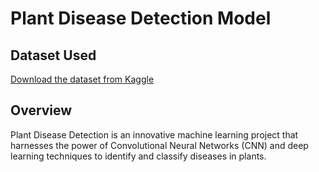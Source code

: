 # Plant Disease Detection Model

## Dataset Used
[Download the dataset from Kaggle](https://www.kaggle.com/api/v1/datasets/download/vipoooool/new-plant-diseases-dataset?dataset_version_number=2)

## Overview
Plant Disease Detection is an innovative machine learning project that harnesses the power of Convolutional Neural Networks (CNN) and deep learning techniques to identify and classify diseases in plants.
